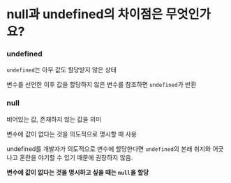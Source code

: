 # null과 undefined의 차이점은 무엇인가요?

### undefined

`undefined`는 아무 값도 할당받지 않은 상태

변수를 선언한 이후 값을 할당하지 않은 변수를 참조하면 `undefined`가 반환

### null

비어있는 값, 존재하지 않는 값을 의미

변수에 값이 없다는 것을 의도적으로 명시할 때 사용

undefined를 개발자가 의도적으로 변수에 할당한다면 `undefined`의 본래 취지와 어긋나고 혼란을 야기할 수 있기 때문에 권장하지 않음.

**변수에 값이 없다는 것을 명시하고 싶을 때는 `null`을 할당**
